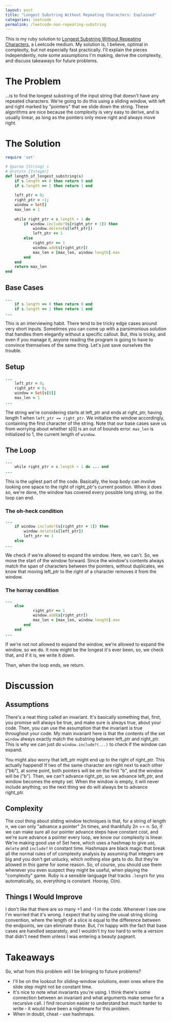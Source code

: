 ```yaml
---
layout: post
title: "Longest Substring Without Repeating Characters: Explained"
categories: leetcode
permalink: /leetcode-non-repeating-substring
---
```


This is my ruby solution to [Longest Substring Without Repeating Characters](https://leetcode.com/problems/longest-substring-without-repeating-characters), a Leetcode medium. My solution is, I believe, optimal in complexity, but not especially fast practically. I'll explain the pieces independently, note some assumptions I'm making, derive the complexity, and discuss takeaways for future problems.

# The Problem
...is to find the longest substring of the input string that doesn't have any repeated characters. We're going to do this using a sliding window, with left and right marked by "pointers" that we slide down the string. These algorithms are nice because the complexity is very easy to derive, and is usually linear, as long as the pointers only move right and always move right.

# The Solution
```ruby
require 'set'

# @param {String} s
# @return {Integer}
def length_of_longest_substring(s)
    if s.length == 0 then return 0 end
    if s.length == 1 then return 1 end
        
    left_ptr = 0;
    right_ptr = -1;
    window = Set[]
    max_len = 1
        
    while right_ptr < s.length - 1 do
        if window.include?(s[right_ptr + 1]) then
            window.delete(s[left_ptr])
            left_ptr += 1
        else
            right_ptr += 1
            window.add(s[right_ptr])
            max_len = [max_len, window.length].max
        end
    end
    return max_len
end
```

## Base Cases
```ruby
...
    if s.length == 0 then return 0 end
    if s.length == 1 then return 1 end
...
```
This is an interviewing habit. There tend to be tricky edge cases around very short inputs. Sometimes you can come up with a parsimonious solution that handles them elegantly without a specific callout. But, this is tricky, and even if you manage it, anyone reading the program is going to have to convince themselves of the same thing. Let's just save ourselves the trouble.

## Setup
```ruby
...
    left_ptr = 0;
    right_ptr = 0;
    window = Set[s[0]]
    max_len = 1
...
```
The string we're considering starts at left_ptr and ends at right_ptr, having length 1 when `left_ptr == right_ptr`. We initialize the window accordingly, containing the first character of the string. Note that our base cases save us from worrying about whether s[0] is an out of bounds error. `max_len` is initialized to 1, the current length of `window`.

## The Loop
```ruby
...
    while right_ptr < s.length - 1 do ... end
...
```
This is the ugliest part of the code. Basically, the loop body can involve looking one space to the right of right_ptr's current position. When it does so, we're done, the window has covered every possible long string, so the loop can end. 

### The oh-heck condition
```ruby
...
    if window.include?(s[right_ptr + 1]) then
        window.delete(s[left_ptr])
        left_ptr += 1
    else
...
```
We check if we're allowed to expand the window. Here, we can't. So, we move the start of the window forward. Since the window's contents always match the span of characters between the pointers, without duplicates, we know that moving left_ptr to the right of a character removes it from the window.

### The horray condition
```ruby
...
    else
            right_ptr += 1
            window.add(s[right_ptr])
            max_len = [max_len, window.length].max
        end
    end
...
```
If we're not not allowed to expand the window, we're allowed to expand the window, so we do. It now might be the longest it's ever been, so, we check that, and if it is, we write it down.

Then, when the loop ends, we return.

# Discussion
## Assumptions
There's a neat thing called an invariant. It's basically something that, first, you promise will always be true, and make sure is always true, about your code. Then, you can use the assumption that the invariant is true throughout your code. My main invariant here is that the contents of the set `window` always exactly match the substring between left_ptr and right_ptr. This is why we can just do `window.include?(...)` to check if the window can expand.

You might also worry that left_ptr might end up to the right of right_ptr. This actually happend! If two of the same character are right next to each other ("bb"), at some point, both pointers will be on the first "b", and the window will be ("b"). Then, we can't advance right_ptr, so we advance left_ptr, and window becomes the empty set. When the window is empty, it will never include anything, so the next thing we do will always be to advance right_ptr. 

## Complexity
The cool thing about sliding window techniques is that, for a string of length n, we can only "advance a pointer" 2n times, and thankfully 2n == n. So, if we can make sure all our pointer advance steps have constant cost, and we're sure advance a pointer every loop, we know our complexity is linear. We're making good use of Set here, which uses a hashmap to give `add`, `delete` and `include?` in constant time. Hashmaps are black magic that break all the normal rules of of complexity analysis by assuming that integers are big and you don't get unlucky, which nothing else gets to do. But they're allowed in this game for some reason. So, of course, you should use them whenever you even suspect they might be useful, when playing the "complexity" game. Ruby is a sensible language that tracks `.length` for you automatically, so, everything is constant. Hooray, O(n).

## Things I Would Improve
I don't like that there are so many +1 and -1 in the code. Whenever I see one I'm worried that it's wrong. I expect that by using the usual string slicing convention, where the length of a slice is equal to the difference between the endpoints, we can eliminate these. But, I'm happy with the fact that base cases are handled separately, and I wouldn't try too hard to write a version that didn't need them unless I was entering a beauty pageant.

# Takeaways
So, what from this problem will I be bringing to future problems?
- I'll be on the lookout for sliding-window solutions, even ones where the slide step might not be constant time.
- It's nice to note what invariants you're using. I think there's some connection between an invariant and what arguments make sense for a recursive call. I find recursion easier to understand but much harder to write - it would have been a nightmare for this problem.
- When in doubt, cheat - use hashmaps.
